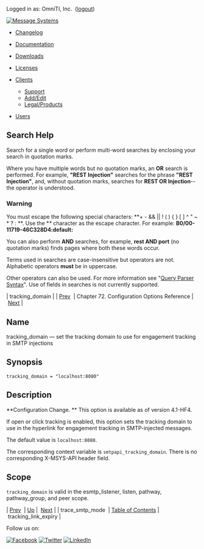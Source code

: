 Logged in as: OmniTI, Inc.  ([logout](https://support.messagesystems.com/logout.php))

[![Message Systems](https://support.messagesystems.com/images/ms-white205.png)](https://support.messagesystems.com/start.php) 

*   [Changelog](https://support.messagesystems.com/start.php?show=changelog)
*   [Documentation](https://support.messagesystems.com/docs/)
*   [Downloads](https://support.messagesystems.com/start.php)

*   [Licenses](https://support.messagesystems.com/license_summary.php)
*   <a href="">Clients</a>
    *   [Support](https://support.messagesystems.com/cs.php)
    *   [Add/Edit](https://support.messagesystems.com/edit_client.php)
    *   [Legal/Products](https://support.messagesystems.com/edit_products.php)
*   [Users](https://support.messagesystems.com/edit_customer.php)

## Search Help

Search for a single word or perform multi-word searches by enclosing your search in quotation marks.

Where you have multiple words but no quotation marks, an **OR** search is performed. For example, **"REST Injection"** searches for the phrase **"REST Injection"**, and, without quotation marks, searches for **REST OR Injection**--the operator is understood.

### Warning

You must escape the following special characters: **+ - && || ! ( ) { } [ ] ^ " ~ * ? : \**. Use the **\** character as the escape character. For example: **B0/00-11719-46C328D4\:default\:**

You can also perform **AND** searches, for example, **rest AND port** (no quotation marks) finds pages where both these words occur.

Terms used in searches are case-insensitive but operators are not. Alphabetic operators **must** be in uppercase.

Other operators can also be used. For more information see "[Query Parser Syntax](https://lucene.apache.org/core/old_versioned_docs/versions/3_0_0/queryparsersyntax.html)". Use of fields in searches is not currently supported.

| tracking_domain |
| [Prev](conf.ref.trace_smtp_mode.php)  | Chapter 72. Configuration Options Reference |  [Next](config.tracking_link_expiry.php) |

<a name="config.tracking_domain"></a>
## Name

tracking_domain — set the tracking domain to use for engagement tracking in SMTP injections

## Synopsis

`tracking_domain = "localhost:8080"`

<a name="idp27179808"></a>
## Description

**Configuration Change. ** This option is available as of version 4.1-HF4.

If open or click tracking is enabled, this option sets the tracking domain to use in the hyperlink for engagement tracking in SMTP-injected messages.

The default value is `localhost:8080`.

The corresponding context variable is `smtpapi_tracking_domain`. There is no corresponding X-MSYS-API header field.

<a name="idp27185312"></a>
## Scope

`tracking_domain` is valid in the esmtp_listener, listen, pathway, pathway_group, and peer scope.

| [Prev](conf.ref.trace_smtp_mode.php)  | [Up](config.options.ref.php) |  [Next](config.tracking_link_expiry.php) |
| trace_smtp_mode  | [Table of Contents](index.php) |  tracking_link_expiry |

Follow us on:

[![Facebook](https://support.messagesystems.com/images/icon-facebook.png)](http://www.facebook.com/messagesystems) [![Twitter](https://support.messagesystems.com/images/icon-twitter.png)](http://twitter.com/#!/MessageSystems) [![LinkedIn](https://support.messagesystems.com/images/icon-linkedin.png)](http://www.linkedin.com/company/message-systems)